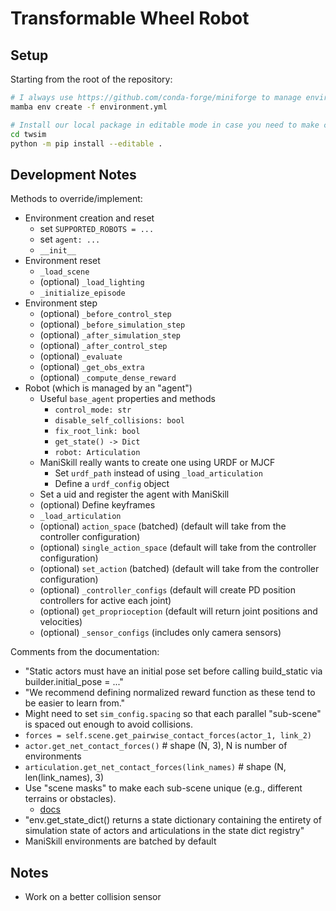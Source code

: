 # Transformable Wheel Robot

## Setup

Starting from the root of the repository:

```bash
# I always use https://github.com/conda-forge/miniforge to manage environments
mamba env create -f environment.yml

# Install our local package in editable mode in case you need to make changes
cd twsim
python -m pip install --editable .
```

## Development Notes

Methods to override/implement:

- Environment creation and reset
  - set `SUPPORTED_ROBOTS = ...`
  - set `agent: ...`
  - `__init__`
- Environment reset
  - `_load_scene`
  - (optional) `_load_lighting`
  - `_initialize_episode`
- Environment step
  - (optional) `_before_control_step`
  - (optional) `_before_simulation_step`
  - (optional) `_after_simulation_step`
  - (optional) `_after_control_step`
  - (optional) `_evaluate`
  - (optional) `_get_obs_extra`
  - (optional) `_compute_dense_reward`
- Robot (which is managed by an "agent")
  - Useful `base_agent` properties and methods
    - `control_mode: str`
    - `disable_self_collisions: bool`
    - `fix_root_link: bool`
    - `get_state() -> Dict`
    - `robot: Articulation`
  - ManiSkill really wants to create one using URDF or MJCF
    - Set `urdf_path` instead of using `_load_articulation`
    - Define a `urdf_config` object
  - Set a uid and register the agent with ManiSkill
  - (optional) Define keyframes
  - `_load_articulation`
  - (optional) `action_space` (batched) (default will take from the controller configuration)
  - (optional) `single_action_space` (default will take from the controller configuration)
  - (optional) `set_action` (batched) (default will take from the controller configuration)
  - (optional) `_controller_configs` (default will create PD position controllers for active each joint)
  - (optional) `get_proprioception` (default will return joint positions and velocities)
  - (optional) `_sensor_configs` (includes only camera sensors)

Comments from the documentation:

- "Static actors must have an initial pose set before calling build_static via builder.initial_pose = ..."
- "We recommend defining normalized reward function as these tend to be easier to learn from."
- Might need to set `sim_config.spacing` so that each parallel "sub-scene" is spaced out enough to avoid collisions.
- `forces = self.scene.get_pairwise_contact_forces(actor_1, link_2)`
- `actor.get_net_contact_forces()` # shape (N, 3), N is number of environments
- `articulation.get_net_contact_forces(link_names)` # shape (N, len(link_names), 3)
- Use "scene masks" to make each sub-scene unique (e.g., different terrains or obstacles).
  - [docs](https://maniskill.readthedocs.io/en/latest/user_guide/tutorials/custom_tasks/advanced.html#scene-masks)
- "env.get_state_dict() returns a state dictionary containing the entirety of simulation state of actors and articulations in the state dict registry"
- ManiSkill environments are batched by default

## Notes

- Work on a better collision sensor
